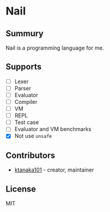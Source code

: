 # Nail

## Summury

Nail is a programming language for me.

## Supports

- [ ] Lexer
- [ ] Parser
- [ ] Evaluator
- [ ] Compiler
- [ ] VM
- [ ] REPL
- [ ] Test case
- [ ] Evaluator and VM benchmarks
- [x] Not use `unsafe`

## Contributors

- [ktanaka101](https://github.com/ktanaka101) - creator, maintainer

## License

MIT
